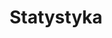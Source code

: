 ---
layout: podstawa_tags
tag: statystyka
title: Statystyka
permalink: /matura-podstawowa/statystyka/ # This is only required for pretty links.
# Thus, this page's link is /tags/jekyll/ rather than /tags/jekyll.html
---